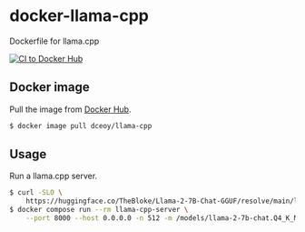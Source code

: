 docker-llama-cpp
================

Dockerfile for llama.cpp

[![CI to Docker Hub](https://github.com/dceoy/docker-llama-cpp/actions/workflows/docker-build-and-push.yml/badge.svg)](https://github.com/dceoy/docker-llama-cpp/actions/workflows/docker-build-and-push.yml)

Docker image
------------

Pull the image from [Docker Hub](https://hub.docker.com/r/dceoy/llama-cpp/).

```sh
$ docker image pull dceoy/llama-cpp
```

Usage
-----

Run a llama.cpp server.

```sh
$ curl -SLO \
    https://huggingface.co/TheBloke/Llama-2-7B-Chat-GGUF/resolve/main/llama-2-7b-chat.Q4_K_M.gguf
$ docker compose run --rm llama-cpp-server \
    --port 8000 --host 0.0.0.0 -n 512 -m /models/llama-2-7b-chat.Q4_K_M.gguf
```
